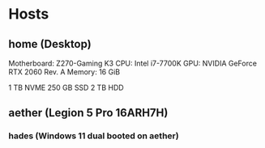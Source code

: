 # Hosts

## home (Desktop)

Motherboard: Z270-Gaming K3
CPU: Intel i7-7700K
GPU: NVIDIA GeForce RTX 2060 Rev. A
Memory: 16 GiB

1 TB NVME
250 GB SSD
2 TB HDD

## aether (Legion 5 Pro 16ARH7H)

### hades (Windows 11 dual booted on aether)

